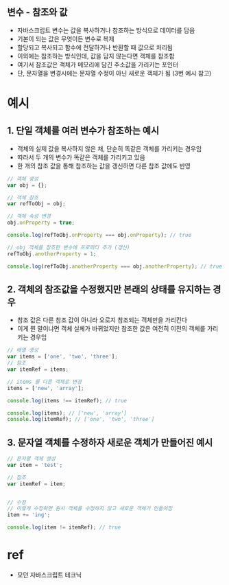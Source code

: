 변수 - 참조와 값
---
* 자바스크립트 변수는 값을 복사하거나 참조하는 방식으로 데이터를 담음
* 기본이 되는 값은 무엇이든 변수로 복제
* 할당되고 복사되고 함수에 전달하거나 반환할 때 값으로 처리됨
* 이외에는 참조하는 방식인데, 값을 담지 않는다면 객체를 참조함
* 여기서 참조값은 객체가 메모리에 담긴 주소값을 가리키는 포인터
* 단, 문자열을 변경시에는 문자열 수정이 아닌 새로운 객체가 됨 (3번 예시 참고)

# 예시

## 1. 단일 객체를 여러 변수가 참조하는 예시
* 객체의 실제 값을 복사하지 않은 채, 단순히 똑같은 객체를 가리키는 경우임
* 따라서 두 개의 변수가 똑같은 객체를 가리키고 있음
* 한 개의 참조 값을 통해 참조하는 값을 갱신하면 다른 참조 값에도 반영

```js
// 객체 생성
var obj = {};

// 객체 참조
var refToObj = obj;

// 객체 속성 변경
obj.onProperty = true;

console.log(refToObj.onProperty === obj.onProperty); // true

// obj 객체를 참조한 변수에 프로퍼티 추가 (갱신)
refToObj.anotherProperty = 1;

console.log(refToObj.anotherProperty === obj.anotherProperty); // true
```

## 2. 객체의 참조값을 수정했지만 본래의 상태를 유지하는 경우
* 참조 값은 다른 참조 값이 아니라 오로지 참조되는 객체만을 가리킨다
* 이게 뭔 말이냐면 객체 실체가 바뀌었지만 참조한 값은 여전히 이전의 객체를 가리키는 경우임
```js
// 배열 생성
var items = ['one', 'two', 'three'];
// 참조
var itemRef = items;

// items 를 다른 객체로 변경
items = ['new', 'array'];

console.log(items !== itemRef); // true

console.log(items); // ['new', 'array']
console.log(itemRef); // ['one', 'two', 'three']
```

## 3. 문자열 객체를 수정하자 새로운 객체가 만들어진 예시
```js
// 문자열 객체 생성
var item = 'test';

// 참조
var itemRef = item;


// 수정
// 이렇게 수정하면 원시 객체를 수정하지 않고 새로운 객체가 만들어짐
item += 'ing';

console.log(item != itemRef); // true
```

# ref
* 모던 자바스크립트 테크닉